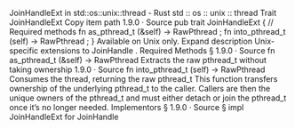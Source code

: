 JoinHandleExt in std::os::unix::thread - Rust
std
::
os
::
unix
::
thread
Trait
JoinHandleExt
Copy item path
1.9.0
·
Source
pub trait JoinHandleExt {
    // Required methods
    fn
as_pthread_t
(&self) ->
RawPthread
;
fn
into_pthread_t
(self) ->
RawPthread
;
}
Available on
Unix
only.
Expand description
Unix-specific extensions to
JoinHandle
.
Required Methods
§
1.9.0
·
Source
fn
as_pthread_t
(&self) ->
RawPthread
Extracts the raw pthread_t without taking ownership
1.9.0
·
Source
fn
into_pthread_t
(self) ->
RawPthread
Consumes the thread, returning the raw pthread_t
This function
transfers ownership
of the underlying pthread_t to
the caller. Callers are then the unique owners of the pthread_t and
must either detach or join the pthread_t once it’s no longer needed.
Implementors
§
1.9.0
·
Source
§
impl<T>
JoinHandleExt
for
JoinHandle
<T>